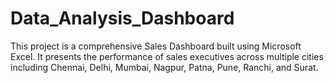 # Data_Analysis_Dashboard
This project is a comprehensive Sales Dashboard built using Microsoft Excel. It presents the performance of sales executives across multiple cities including Chennai, Delhi, Mumbai, Nagpur, Patna, Pune, Ranchi, and Surat.
